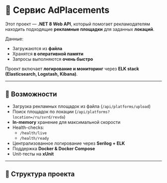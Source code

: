 # 📢 Сервис AdPlacements

Этот проект — **.NET 8 Web API**, который помогает рекламодателям находить подходящие **рекламные площадки** для заданных **локаций**.  

Данные:  
- Загружаются из **файла**  
- Хранятся **в оперативной памяти**  
- Запросы выполняются **очень быстро**  

Проект включает **логирование и мониторинг** через **ELK stack (Elasticsearch, Logstash, Kibana)**.  

---

## 🚀 Возможности

- Загрузка рекламных площадок из файла (`/api/platforms/upload`)  
- Поиск площадок по локации (`/api/platforms?location=/ru/svrd/revda`)  
- **In-memory** хранение для максимальной скорости  
- Health-checks:  
  - `/health/live`  
  - `/health/ready`  
- Централизованное логирование через **Serilog + ELK**  
- Поддержка **Docker & Docker Compose**  
- Unit-тесты на **xUnit**  

---

## 📂 Структура проекта

